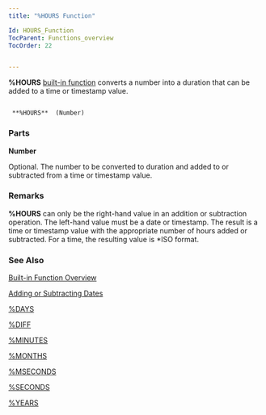 ```yaml
---
title: "%HOURS Function"

Id: HOURS_Function
TocParent: Functions_overview
TocOrder: 22


---
```


<span style="FONT-WEIGHT: bold">%HOURS</span> [built-in function](Functions_overview.html) converts a number into a duration that can be added to a time or timestamp value. 

```

 **%HOURS**  (Number)
```

### Parts

**Number** 

Optional. The number to be converted to duration and added to or subtracted from a time or timestamp value.


### Remarks
**%HOURS** can only be the right-hand value in an addition or subtraction operation. The left-hand value must be a date or timestamp. The result is a time or timestamp value with the appropriate number of hours added or subtracted. For a time, the resulting value is *ISO format. 

### See Also
[Built-in Function Overview](Functions_overview.html)

[Adding or Subtracting Dates](Adding_or_Subtracting_Dates.html)

[%DAYS](DAYS_Function.html)

[%DIFF](DIFF_Function.html)

[%MINUTES](MINUTES_Function.html)

[%MONTHS](MONTHS_Function.html)

[%MSECONDS](MSECONDS_Function.html)

[%SECONDS](SECONDS_Function.html)

[%YEARS](YEARS_Function.html) 
